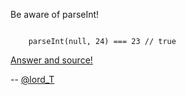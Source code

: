 Be aware of parseInt!

<code>
    parseInt(null, 24) === 23 // true
</code>

[Answer and source!](http://stackoverflow.com/q/6459758/269804)

-- [@lord_T](http://twitter.com/silesianlordt)
